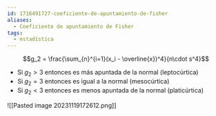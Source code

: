```yaml
---
id: 1716491727-coeficiente-de-apuntamiento-de-fisher
aliases:
  - Coeficiente de apuntamiento de Fisher
tags:
  - estadística
---
```



$$g_2 = \frac{\sum_{n}^{i=1}(x_i - \overline{x})^4}{n\cdot s^4}$$

- Si $g_2 > 3$ entonces es más apuntada de la normal (leptocúrtica)
- Si $g_2 = 3$ entonces es igual a la normal (mesocúrtica)
- Si $g_2 < 3$ entonces es menos apuntada de la normal (platicúrtica)

![[Pasted image 20231119172612.png]]